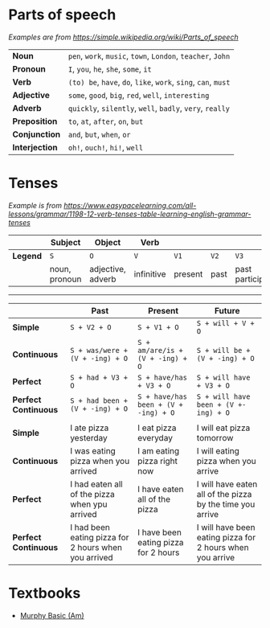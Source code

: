 # Parts of speech

*Examples are from https://simple.wikipedia.org/wiki/Parts_of_speech*

|                  |                                                                |
|------------------|----------------------------------------------------------------|
| **Noun**         | `pen`, `work`, `music`, `town`, `London`, `teacher`, `John`    |
| **Pronoun**      | `I`, `you`, `he`, `she`, `some`, `it`                          |
| **Verb**         | `(to) be`, `have`, `do`, `like`, `work`, `sing`, `can`, `must` |
| **Adjective**    | `some`, `good`, `big`, `red`, `well`, `interesting`            |
| **Adverb**       | `quickly`, `silently`, `well`, `badly`, `very`, `really`       |
| **Preposition**  | `to`, `at`, `after`, `on`, `but`                               |
| **Conjunction**  | `and`, `but`, `when`, `or`                                     |
| **Interjection** | `oh!`, `ouch!`, `hi!`, `well`                                  |

# Tenses

*Example is from https://www.easypacelearning.com/all-lessons/grammar/1198-12-verb-tenses-table-learning-english-grammar-tenses*

|            | Subject       | Object            | Verb       |         |      |                 |
|------------|---------------|-------------------|------------|---------|------|-----------------|
| **Legend** | `S`           | `O`               | `V`        | `V1`    | `V2` | `V3`            |
|            | noun, pronoun | adjective, adverb | infinitive | present | past | past participle |

---

|                        | Past                                                 | Present                              | Future
|------------------------|------------------------------------------------------|--------------------------------------|---------
| **Simple**             | `S + V2 + O`                                         | `S + V1 + O`                         |`S + will + V + O`                                        |
| **Continuous**         | `S + was/were + (V + -ing) + O`                      | `S + am/are/is + (V + -ing) + O`     |`S + will be + (V + -ing) + O`                             |
| **Perfect**            | `S + had + V3 + O`                                   | `S + have/has + V3 + O`              |`S + will have + V3 + O`                                |
| **Perfect Continuous** | `S + had been + (V + -ing) + O`                      | `S + have/has been + (V + -ing) + O` |`S + will have been + (V +-ing) + O`                    |
|                        |                                                      |                                                                                                  |
| **Simple**             | I ate pizza yesterday                                | I eat pizza everyday                 | I will eat pizza tomorrow                                |
| **Continuous**         | I was eating pizza when you arrived                  | I am eating pizza right now          | I will eating pizza when you arrive                  |
| **Perfect**            | I had eaten all of the pizza when ypu arrived        | I have eaten all of the pizza        | I will have eaten all of the pizza by the time you arrive |
| **Perfect Continuous** | I had been eating pizza for 2 hours when you arrived | I have been eating pizza for 2 hours | I will have been eating pizza for 2 hours when you arrive |


# Textbooks
- [Murphy Basic (Am)](English/MurphyBasicAm.md)
